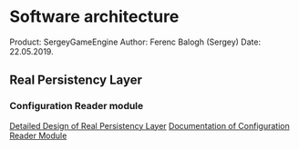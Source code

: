 # Software architecture
Product: SergeyGameEngine
Author: Ferenc Balogh (Sergey)
Date: 22.05.2019.

## Real Persistency Layer

### Configuration Reader module
[Detailed Design of Real Persistency Layer]()
[Documentation of Configuration Reader Module]()